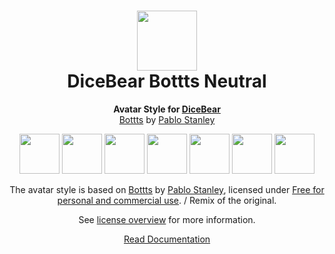 <h1 align="center"><img src="https://dicebear.com/logo-readme.svg" width="96" /> <br />DiceBear Bottts Neutral</h1>
<p align="center">
  <strong>Avatar Style for <a href="https://dicebear.com/">DiceBear</a></strong><br />
  <a href="https://bottts.com/">Bottts</a> by <a href="https://twitter.com/pablostanley">Pablo Stanley</a>
</p>

<p align="center">
  <img src="https://api.dicebear.com/5.x/bottts-neutral/svg?seed=Mimi" width="64" />
  <img src="https://api.dicebear.com/5.x/bottts-neutral/svg?seed=Sasha" width="64" />
  <img src="https://api.dicebear.com/5.x/bottts-neutral/svg?seed=Lilly" width="64" />
  <img src="https://api.dicebear.com/5.x/bottts-neutral/svg?seed=Tigger" width="64" />
  <img src="https://api.dicebear.com/5.x/bottts-neutral/svg?seed=Bella" width="64" />
  <img src="https://api.dicebear.com/5.x/bottts-neutral/svg?seed=Zoe" width="64" />
  <img src="https://api.dicebear.com/5.x/bottts-neutral/svg?seed=Kitty" width="64" />
</p>

<p align="center">
  The avatar style is based on <a href="https://bottts.com/">Bottts</a> by
  <a href="https://twitter.com/pablostanley">Pablo Stanley</a>, licensed under
  <a href="https://bottts.com/">Free for personal and commercial use</a>. / Remix of the original.
</p>
<p align="center">
  See <a href="https://dicebear.com/licenses">license overview</a> for more information.
</p>

<p align="center">
  <a href="https://dicebear.com/styles/bottts-neutral">
    Read Documentation
  </a>
</p>
